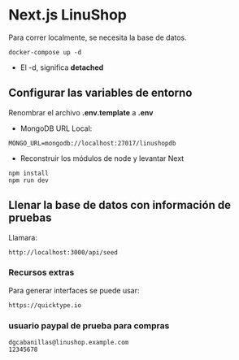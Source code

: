 # Next.js LinuShop
Para correr localmente, se necesita la base de datos.
```
docker-compose up -d
```

* El -d, significa __detached__

## Configurar las variables de entorno
Renombrar el archivo __.env.template__ a __.env__
* MongoDB URL Local:
```
MONGO_URL=mongodb://localhost:27017/linushopdb
```

* Reconstruir los módulos de node y levantar Next
```
npm install
npm run dev
```

## Llenar la base de datos con información de pruebas
Llamara:
```
http://localhost:3000/api/seed
```

### Recursos extras
Para generar interfaces se puede usar:
```
https://quicktype.io 
```

### usuario paypal de prueba para compras
```
dgcabanillas@linushop.example.com
12345678
```